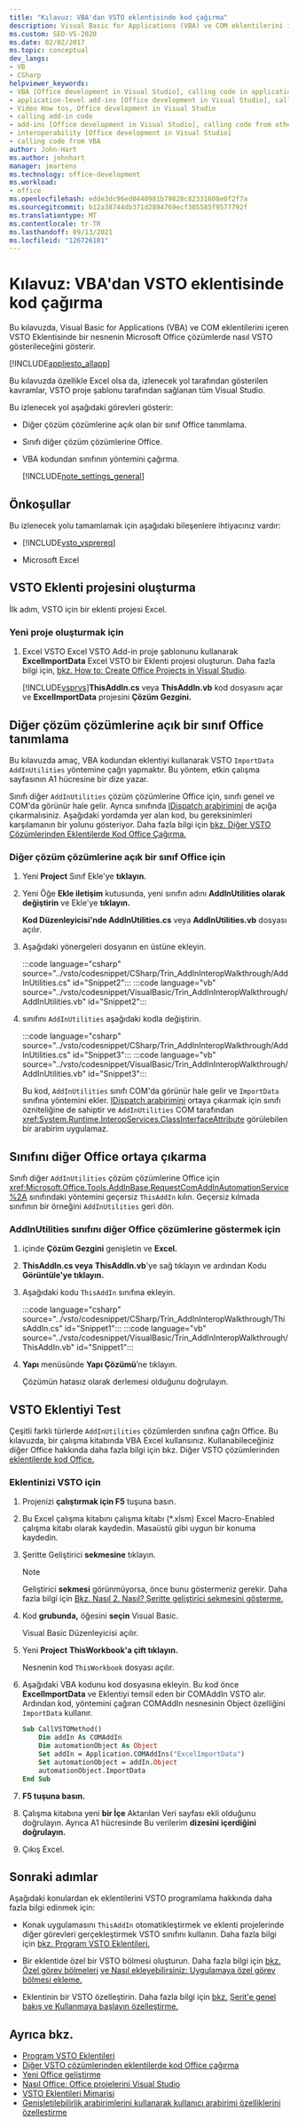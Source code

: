 ```yaml
---
title: "Kılavuz: VBA'dan VSTO eklentisinde kod çağırma"
description: Visual Basic for Applications (VBA) ve COM eklentilerini içeren VSTO eklentisinde bir nesneyi Microsoft Office eklentisinde nasıl VSTO öğrenin.
ms.custom: SEO-VS-2020
ms.date: 02/02/2017
ms.topic: conceptual
dev_langs:
- VB
- CSharp
helpviewer_keywords:
- VBA [Office development in Visual Studio], calling code in application-level add-ins
- application-level add-ins [Office development in Visual Studio], calling code from other solutions
- Video How tos, Office development in Visual Studio
- calling add-in code
- add-ins [Office development in Visual Studio], calling code from other solutions
- interoperability [Office development in Visual Studio]
- calling code from VBA
author: John-Hart
ms.author: johnhart
manager: jmartens
ms.technology: office-development
ms.workload:
- office
ms.openlocfilehash: edde3dc96ed0440981b79828c82331608e0f2f7a
ms.sourcegitcommit: b12a38744db371d2894769ecf305585f9577792f
ms.translationtype: MT
ms.contentlocale: tr-TR
ms.lasthandoff: 09/13/2021
ms.locfileid: "126726101"
---
```

# <a name="walkthrough-call-code-in-a-vsto-add-in-from-vba"></a>Kılavuz: VBA'dan VSTO eklentisinde kod çağırma
  Bu kılavuzda, Visual Basic for Applications (VBA) ve COM eklentilerini içeren VSTO Eklentisinde bir nesnenin Microsoft Office çözümlerde nasıl VSTO gösterileceğini gösterir.

 [!INCLUDE[appliesto_allapp](../vsto/includes/appliesto-allapp-md.md)]

 Bu kılavuzda özellikle Excel olsa da, izlenecek yol tarafından gösterilen kavramlar, VSTO proje şablonu tarafından sağlanan tüm Visual Studio.

 Bu izlenecek yol aşağıdaki görevleri gösterir:

- Diğer çözüm çözümlerine açık olan bir sınıf Office tanımlama.

- Sınıfı diğer çözüm çözümlerine Office.

- VBA kodundan sınıfının yöntemini çağırma.

  [!INCLUDE[note_settings_general](../sharepoint/includes/note-settings-general-md.md)]

## <a name="prerequisites"></a>Önkoşullar
 Bu izlenecek yolu tamamlamak için aşağıdaki bileşenlere ihtiyacınız vardır:

- [!INCLUDE[vsto_vsprereq](../vsto/includes/vsto-vsprereq-md.md)]

- Microsoft Excel

## <a name="create-the-vsto-add-in-project"></a>VSTO Eklenti projesini oluşturma
 İlk adım, VSTO için bir eklenti projesi Excel.

### <a name="to-create-a-new-project"></a>Yeni proje oluşturmak için

1. Excel VSTO Excel VSTO Add-in proje şablonunu kullanarak **ExcelImportData** Excel VSTO bir Eklenti projesi oluşturun. Daha fazla bilgi için, [bkz. How to: Create Office Projects in Visual Studio](../vsto/how-to-create-office-projects-in-visual-studio.md).

     [!INCLUDE[vsprvs](../sharepoint/includes/vsprvs-md.md)]**ThisAddIn.cs** veya **ThisAddIn.vb** kod dosyasını açar ve **ExcelImportData** projesini **Çözüm Gezgini.**

## <a name="define-a-class-that-you-can-expose-to-other-office-solutions"></a>Diğer çözüm çözümlerine açık bir sınıf Office tanımlama
 Bu kılavuzda amaç, VBA kodundan eklentiyi kullanarak VSTO `ImportData` `AddInUtilities` yöntemine çağrı yapmaktır. Bu yöntem, etkin çalışma sayfasının A1 hücresine bir dize yazar.

 Sınıfı diğer `AddInUtilities` çözüm çözümlerine Office için, sınıfı genel ve COM'da görünür hale gelir. Ayrıca sınıfında [IDispatch arabirimini](/previous-versions/windows/desktop/api/oaidl/nn-oaidl-idispatch) de açığa çıkarmalısiniz. Aşağıdaki yordamda yer alan kod, bu gereksinimleri karşılamanın bir yolunu gösteriyor. Daha fazla bilgi için [bkz. Diğer VSTO Çözümlerinden Eklentilerde Kod Office Çağırma.](../vsto/calling-code-in-vsto-add-ins-from-other-office-solutions.md)

### <a name="to-define-a-class-that-you-can-expose-to-other-office-solutions"></a>Diğer çözüm çözümlerine açık bir sınıf Office için

1. Yeni **Project** Sınıf Ekle'ye **tıklayın.**

2. Yeni Öğe **Ekle iletişim** kutusunda, yeni sınıfın adını **AddInUtilities olarak değiştirin** ve Ekle'ye **tıklayın.**

     **Kod Düzenleyicisi'nde AddInUtilities.cs** veya **AddInUtilities.vb** dosyası açılır.

3. Aşağıdaki yönergeleri dosyanın en üstüne ekleyin.

     :::code language="csharp" source="../vsto/codesnippet/CSharp/Trin_AddInInteropWalkthrough/AddInUtilities.cs" id="Snippet2":::
     :::code language="vb" source="../vsto/codesnippet/VisualBasic/Trin_AddInInteropWalkthrough/AddInUtilities.vb" id="Snippet2":::

4. sınıfını `AddInUtilities` aşağıdaki kodla değiştirin.

     :::code language="csharp" source="../vsto/codesnippet/CSharp/Trin_AddInInteropWalkthrough/AddInUtilities.cs" id="Snippet3":::
     :::code language="vb" source="../vsto/codesnippet/VisualBasic/Trin_AddInInteropWalkthrough/AddInUtilities.vb" id="Snippet3":::

     Bu kod, `AddInUtilities` sınıfı COM'da görünür hale gelir ve `ImportData` sınıfına yöntemini ekler. [IDispatch arabirimini](/previous-versions/windows/desktop/api/oaidl/nn-oaidl-idispatch) ortaya çıkarmak için sınıfı özniteliğine de sahiptir ve `AddInUtilities` COM tarafından <xref:System.Runtime.InteropServices.ClassInterfaceAttribute> görülebilen bir arabirim uygulamaz.

## <a name="expose-the-class-to-other-office-solutions"></a>Sınıfını diğer Office ortaya çıkarma
 Sınıfı diğer `AddInUtilities` çözüm çözümlerine Office için <xref:Microsoft.Office.Tools.AddInBase.RequestComAddInAutomationService%2A> sınıfındaki yöntemini geçersiz `ThisAddIn` kılın. Geçersiz kılmada sınıfının bir örneğini `AddInUtilities` geri dön.

### <a name="to-expose-the-addinutilities-class-to-other-office-solutions"></a>AddInUtilities sınıfını diğer Office çözümlerine göstermek için

1. içinde **Çözüm Gezgini** genişletin ve **Excel.**

2. **ThisAddIn.cs veya** **ThisAddIn.vb**'ye sağ tıklayın ve ardından Kodu **Görüntüle'ye tıklayın.**

3. Aşağıdaki kodu `ThisAddIn` sınıfına ekleyin.

     :::code language="csharp" source="../vsto/codesnippet/CSharp/Trin_AddInInteropWalkthrough/ThisAddIn.cs" id="Snippet1":::
     :::code language="vb" source="../vsto/codesnippet/VisualBasic/Trin_AddInInteropWalkthrough/ThisAddIn.vb" id="Snippet1":::

4. **Yapı** menüsünde **Yapı Çözümü**’ne tıklayın.

     Çözümün hatasız olarak derlemesi olduğunu doğrulayın.

## <a name="test-the-vsto-add-in"></a>VSTO Eklentiyi Test
 Çeşitli farklı türlerde `AddInUtilities` çözümlerden sınıfına çağrı Office. Bu kılavuzda, bir çalışma kitabında VBA Excel kullansınız. Kullanabileceğiniz diğer Office hakkında daha fazla bilgi için bkz. Diğer VSTO çözümlerinden [eklentilerde kod Office.](../vsto/calling-code-in-vsto-add-ins-from-other-office-solutions.md)

### <a name="to-test-your-vsto-add-in"></a>Eklentinizi VSTO için

1. Projenizi **çalıştırmak için F5** tuşuna basın.

2. Bu Excel çalışma kitabını çalışma kitabı (*.xlsm) Excel Macro-Enabled çalışma kitabı olarak kaydedin. Masaüstü gibi uygun bir konuma kaydedin.

3. Şeritte Geliştirici **sekmesine** tıklayın.

    > [!NOTE]
    > Geliştirici **sekmesi** görünmüyorsa, önce bunu göstermeniz gerekir. Daha fazla bilgi için [Bkz. Nasıl 2. Nasıl? Şeritte geliştirici sekmesini gösterme.](../vsto/how-to-show-the-developer-tab-on-the-ribbon.md)

4. Kod **grubunda,** öğesini **seçin** Visual Basic.

     Visual Basic Düzenleyicisi açılır.

5. Yeni **Project** **ThisWorkbook'a çift tıklayın.**

     Nesnenin kod `ThisWorkbook` dosyası açılır.

6. Aşağıdaki VBA kodunu kod dosyasına ekleyin. Bu kod önce **ExcelImportData** ve Eklentiyi temsil eden bir COMAddIn VSTO alır. Ardından kod, yöntemini çağıran COMAddIn nesnesinin Object özelliğini `ImportData` kullanır.

    ```vb
    Sub CallVSTOMethod()
        Dim addIn As COMAddIn
        Dim automationObject As Object
        Set addIn = Application.COMAddIns("ExcelImportData")
        Set automationObject = addIn.Object
        automationObject.ImportData
    End Sub
    ```

7. **F5 tuşuna basın.**

8. Çalışma kitabına yeni **bir İçe** Aktarılan Veri sayfası ekli olduğunu doğrulayın. Ayrıca A1 hücresinde Bu verilerim **dizesini içerdiğini doğrulayın.**

9. Çıkış Excel.

## <a name="next-steps"></a>Sonraki adımlar
 Aşağıdaki konulardan ek eklentilerini VSTO programlama hakkında daha fazla bilgi edinmek için:

- Konak uygulamasını `ThisAddIn` otomatikleştirmek ve eklenti projelerinde diğer görevleri gerçekleştirmek VSTO sınıfını kullanın. Daha fazla bilgi için [bkz. Program VSTO Eklentileri.](../vsto/programming-vsto-add-ins.md)

- Bir eklentide özel bir VSTO bölmesi oluşturun. Daha fazla bilgi için [bkz. Özel görev bölmeleri](../vsto/custom-task-panes.md) [ve Nasıl ekleyebilirsiniz: Uygulamaya özel görev bölmesi ekleme.](../vsto/how-to-add-a-custom-task-pane-to-an-application.md)

- Eklentinin bir VSTO özelleştirin. Daha fazla bilgi için [bkz.](../vsto/ribbon-overview.md) [Şerit'e genel bakış ve Kullanmaya başlayın özelleştirme.](../vsto/how-to-get-started-customizing-the-ribbon.md)

## <a name="see-also"></a>Ayrıca bkz.
- [Program VSTO Eklentileri](../vsto/programming-vsto-add-ins.md)
- [Diğer VSTO çözümlerinden eklentilerde kod Office çağırma](../vsto/calling-code-in-vsto-add-ins-from-other-office-solutions.md)
- [Yeni Office geliştirme](../vsto/developing-office-solutions.md)
- [Nasıl Office: Office projelerini Visual Studio](../vsto/how-to-create-office-projects-in-visual-studio.md)
- [VSTO Eklentileri Mimarisi](../vsto/architecture-of-vsto-add-ins.md)
- [Genişletilebilirlik arabirimlerini kullanarak kullanıcı arabirimi özelliklerini özelleştirme](../vsto/customizing-ui-features-by-using-extensibility-interfaces.md)
